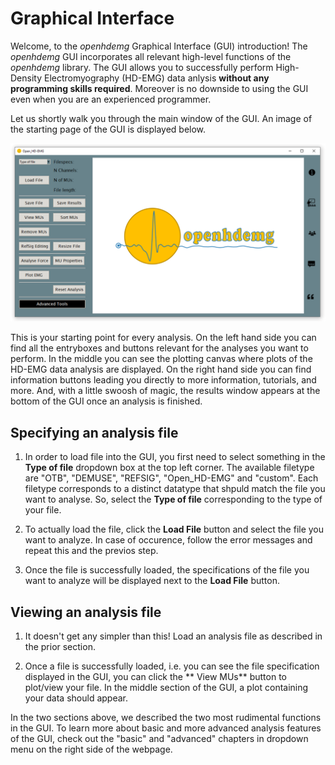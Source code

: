 # Graphical Interface

Welcome, to the *openhdemg* Graphical Interface (GUI) introduction! 
The *openhdemg* GUI incorporates all relevant high-level functions of the *openhdemg* library. The GUI allows you to successfully perform High-Density Electromyography (HD-EMG) data anlysis **without any programming skills required**. Moreover is no downside to using the GUI even when you are an experienced programmer. 

Let us shortly walk you through the main window of the GUI. An image of the starting page of the GUI is displayed below.

![gui_preview](md_graphics/Index/GUI_Preview.png)

This is your starting point for every analysis. On the left hand side you can find all the entryboxes and buttons relevant for the analyses you want to perform. In the middle you can see the plotting canvas where plots of the HD-EMG data analysis are displayed. On the right hand side you can find information buttons leading you directly to more information, tutorials, and more. And, with a little swoosh of magic, the results window appears at the bottom of the GUI once an analysis is finished. 

## Specifying an analysis file

1. In order to load file into the GUI, you first need to select something in the **Type of file** dropdown box at the top left corner. The available filetype are "OTB", "DEMUSE", "REFSIG", "Open_HD-EMG" and "custom". Each filetype corresponds to a distinct datatype that shpuld match the file you want to analyse. So, select the **Type of file** corresponding to the type of your file. 

2. To actually load the file, click the **Load File** button and select the file you want to analyze. In case of occurence, follow the error messages and repeat this and the previos step.

3. Once the file is successfully loaded, the specifications of the file you want to analyze will be displayed next to the **Load File** button. 

## Viewing an analysis file

1. It doesn't get any simpler than this! Load an analysis file as described in the prior section.

2. Once a file is successfully loaded, i.e. you can see the file specification displayed in the GUI, you can click the ** View MUs** button to plot/view your file. In the middle section of the GUI, a plot containing your data should appear.

In the two sections above, we described the two most rudimental functions in the GUI. To learn more about basic and more advanced analysis features of the GUI, check out the "basic" and "advanced" chapters in dropdown menu on the right side of the webpage.




